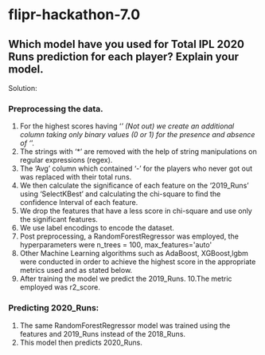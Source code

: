# flipr-hackathon-7.0

## Which model have you used for Total IPL 2020 Runs prediction for each player? Explain your model.
Solution:
### Preprocessing the data.
1. For the highest scores having ‘*’ (Not out) we create an additional column taking only binary values (0 or 1) for the presence and absence of ‘*’.
2. The strings with ‘*’ are removed with the help of string manipulations on regular expressions (regex).
3. The ‘Avg’ column which contained ‘-’ for the players who never got out was replaced with their total runs.
4. We then calculate the significance of each feature on the ‘2019_Runs’ using ‘SelectKBest’ and calculating the chi-square to find the confidence Interval of each feature.
5. We drop the features that have a less score in chi-square and use only the significant features.
6. We use label encodings to encode the dataset.
7. Post preprocessing, a RandomForestRegressor was employed, the hyperparameters were n_trees = 100, max_features='auto'
8. Other Machine Learning algorithms such as AdaBoost, XGBoost,lgbm were conducted in order to achieve the highest score in the appropriate metrics used and as stated below.
9. After training the model we predict the 2019_Runs.
10.The metric employed was r2_score.

### Predicting 2020_Runs:
1. The same RandomForestRegressor model was trained using the features and 2019_Runs instead of the 2018_Runs.
2. This model then predicts 2020_Runs.
